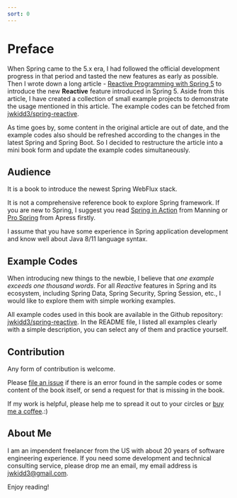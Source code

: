 ```yaml
---
sort: 0
---
```


# Preface

When Spring came to the 5.x era, I had followed the official development progress in that period and tasted the new features as early as possible. Then I wrote down a long article - [Reactive Programming with Spring 5](https://jwkidd3.medium.com/reactive-programming-with-spring-5-3bfc5d324ba0) to introduce the new **Reactive** feature introduced in Spring 5. Aside from this article, I have created a collection of small example projects to demonstrate the usage mentioned in this article. The example codes can be fetched from [jwkidd3/spring-reactive](https://github.com/jwkidd3/spring-reactive).

As time goes by, some content in the original article are out of date, and the example codes also should be refreshed according to the changes in the latest Spring and Spring Boot. So I decided to restructure the article into a mini book form and update the example codes simultaneously.

## Audience

It is a book to introduce the newest Spring WebFlux stack.

It is not a comprehensive reference book to explore Spring framework. If you are new to Spring, I suggest you read [Spring in Action](https://www.manning.com/books/spring-in-action-sixth-edition) from Manning or [Pro Spring](https://www.apress.com/gp/book/9781430261520) from Apress firstly.

I assume that you have some experience in Spring application development and know well about Java 8/11 language syntax.

## Example Codes

When introducing new things to the newbie, I believe that *one example exceeds one thousand words*.  For all *Reactive* features in Spring and its ecosystem, including Spring Data, Spring Security, Spring Session, etc.,  I would like to explore them with simple working examples.

All example codes used in this book are available in the Github repository: [jwkidd3/spring-reactive](https://github.com/jwkidd3/spring-reactive). In the README file, I listed all examples clearly with a simple description, you can select any of them and practice yourself.

## Contribution

Any form of contribution is welcome.

Please [file an issue](https://github.com/jwkidd3/spring-reactive/issues) if there is an error found in the sample codes or some content of the book itself, or send a request for that is missing in the book.

If my work is helpful, please help me to spread it out to your circles or [buy me a coffee](https://www.buymeacoffee.com/jwkidd3).:)

## About Me

I am an impendent freelancer from the US with about 20 years of software engineering experience. If you need some development and technical consulting service, please drop me an email, my email address is jwkidd3@gmail.com.

Enjoy reading!
